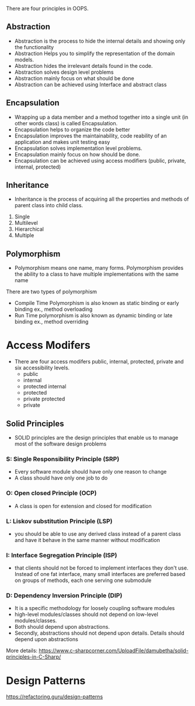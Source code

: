 There are four principles in OOPS.

## Abstraction
 - Abstraction is the process to hide the internal details and showing only the functionality
 - Abstraction Helps you to simplify the representation of the domain models.
 - Abstraction hides the irrelevant details found in the code.
 - Abstraction solves design level problems
 - Abstraction mainly focus on what should be done
 - Abstraction can be achieved using Interface and abstract class

## Encapsulation
- Wrapping up a data member and a method together into a single unit (in other words class) is called Encapsulation.
- Encapsulation helps to organize the code better
- Encapsulation improves the maintainability, code reability of an application and makes unit testing easy
- Encapsulation solves implementation level problems.
- Encapsulation mainly focus on how should be done.
- Encapsulation can be achieved using access modifiers (public, private, internal, protected)

## Inheritance
- Inheritance is the process of acquiring all the properties and methods of parent class into child class.

1. Single 
2. Multilevel
3. Hierarchical
4. Multiple

## Polymorphism
- Polymorphism means one name, many forms.
Polymorphism provides the ability to a class to have multiple implementations with the same name

There are two types of polymorphism
- Compile Time Polymorphism is also known as static binding or early binding ex., method overloading
- Run Time polymorphism is also known as dynamic binding or late binding ex., method overriding

# Access Modifers
- There are four access modifers public, internal, protected, private and six accessibility levels.
    - public
    - internal
    - protected internal
    - protected
    - private protected
    - private

## Solid Principles
- SOLID principles are the design principles that enable us to manage most of the software design problems
### S: Single Responsibility Principle (SRP)
- Every software module should have only one reason to change
- A class should have only one job to do
### O: Open closed Principle (OCP)
- A class is open for extension and closed for modification
### L: Liskov substitution Principle (LSP)
- you should be able to use any derived class instead of a parent class and have it behave in the same manner without modification
### I: Interface Segregation Principle (ISP)
- that clients should not be forced to implement interfaces they don't use. Instead of one fat interface, many small interfaces are preferred based on groups of methods, each one serving one submodule
### D: Dependency Inversion Principle (DIP)
- It is a specific methodology for loosely coupling software modules
- high-level modules/classes should not depend on low-level modules/classes. 
- Both should depend upon abstractions.
- Secondly, abstractions should not depend upon details. Details should depend upon abstractions

More details: https://www.c-sharpcorner.com/UploadFile/damubetha/solid-principles-in-C-Sharp/

# Design Patterns
https://refactoring.guru/design-patterns
